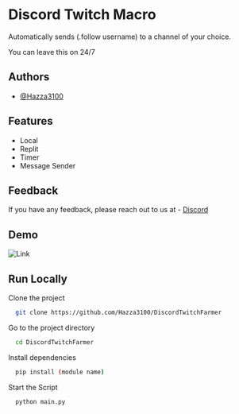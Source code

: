 
# Discord Twitch Macro

Automatically sends (.follow username) to a channel of your choice.

You can leave this on 24/7
## Authors

- [@Hazza3100](https://www.github.com/Hazza3100)


## Features

- Local
- Replit
- Timer
- Message Sender


## Feedback

If you have any feedback, please reach out to us at - [Discord](https://discord.gg/phts)


## Demo

![Link](https://media.discordapp.net/attachments/998676329920741447/1023302811695468595/unknown.png)


## Run Locally

Clone the project

```bash
  git clone https://github.com/Hazza3100/DiscordTwitchFarmer
```

Go to the project directory

```bash
  cd DiscordTwitchFarmer
```

Install dependencies

```bash
  pip install (module name)
```

Start the Script

```bash
  python main.py
```
